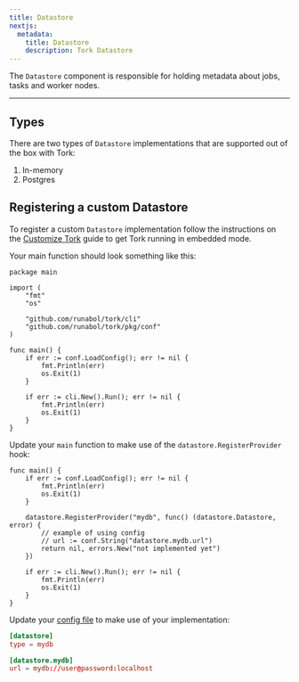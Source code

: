 ```yaml
---
title: Datastore
nextjs:
  metadata:
    title: Datastore
    description: Tork Datastore
---
```


The `Datastore` component is responsible for holding metadata about jobs, tasks and worker nodes.

---

## Types

There are two types of `Datastore` implementations that are supported out of the box with Tork:

1. In-memory
2. Postgres

## Registering a custom Datastore

To register a custom `Datastore` implementation follow the instructions on the [Customize Tork](/customize) guide to get Tork running in embedded mode.

Your main function should look something like this:

```golang
package main

import (
	"fmt"
	"os"

	"github.com/runabol/tork/cli"
	"github.com/runabol/tork/pkg/conf"
)

func main() {
	if err := conf.LoadConfig(); err != nil {
		fmt.Println(err)
		os.Exit(1)
	}

	if err := cli.New().Run(); err != nil {
		fmt.Println(err)
		os.Exit(1)
	}
}
```

Update your `main` function to make use of the `datastore.RegisterProvider` hook:

```golang
func main() {
	if err := conf.LoadConfig(); err != nil {
		fmt.Println(err)
		os.Exit(1)
	}

	datastore.RegisterProvider("mydb", func() (datastore.Datastore, error) {
        // example of using config
        // url := conf.String("datastore.mydb.url")
		return nil, errors.New("not implemented yet")
	})

	if err := cli.New().Run(); err != nil {
		fmt.Println(err)
		os.Exit(1)
	}
}
```

Update your [config file](/config) to make use of your implementation:

```toml
[datastore]
type = mydb

[datastore.mydb]
url = mydb://user@password:localhost
```
